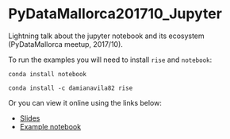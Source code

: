 # PyDataMallorca201710_Jupyter

Lightning talk about the jupyter notebook and its ecosystem (PyDataMallorca meetup, 2017/10).

To run the examples you will need to install `rise` and `notebook`:

`conda install notebook`

`conda install -c damianavila82 rise`

Or you can view it online using the links below:

* [Slides](https://nbviewer.jupyter.org/format/slides/github/kikocorreoso/PyDataMallorca201710_Jupyter/blob/master/Slides.ipynb#/)
* [Example notebook](https://nbviewer.jupyter.org/github/kikocorreoso/PyDataMallorca201710_Jupyter/blob/master/notebook_ejemplo.ipynb)
